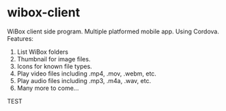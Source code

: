 # wibox-client
WiBox client side program. Multiple platformed mobile app.
Using Cordova.
Features:
1. List WiBox folders
2. Thumbnail for image files.
3. Icons for known file types.
4. Play video files including .mp4, .mov, .webm, etc.
5. Play audio files including .mp3, .m4a, .wav, etc.
6. Many more to come...



TEST
